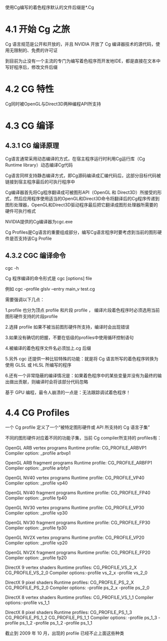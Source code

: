 使用Cg编写的着色程序默认的文件后缀是*.Cg

# 4.1 开始 Cg 之旅  

Cg 语言规范是公开和开放的，并且 NVIDIA 开放了 Cg 编译器技术的源代码，使用无限制的、免费的许可证  

到目前为止没有一个主流的专门为编写着色程序而开发地IDE，都是直接在文本中写好程序后，修改文件后缀

# 4.2 CG 特性  

Cg同时被OpenGL与Direct3D两种编程API所支持

# 4.3 CG 编译  

## 4.3.1 CG 编译原理  

Cg语言通常采用动态编译的方式，在宿主程序运行时利用Cg运行库（Cg Runtime library）动态编译Cg代码

Cg语言同样支持静态编译方式，即Cg源码编译成汇编代码后，这部分目标代码被链接到宿主程序最后的可执行程序中

Cg编译器首先将Cg程序翻译成可被图形API（OpenGL 和 Direct3D）所接受的形式，然后应用程序使用适当的OpenGL和Direct3D命令将翻译后的Cg程序传递到图形处理器，OpenGL和Direct3D驱动程序最后把它翻译成图形处理器所需要的硬件可执行格式

NVIDIA提供的Cg编译器为cgc.exe

Cg Profiles是Cg语言的重要组成部分，编写Cg语言程序时要考虑到当前的图形硬件是否支持该Cg Profile

## 4.3.2 CGC 编译命令

cgc -h

Cg 程序编译的命令形式是 cgc [options] file

例如 cgc –profile glslv –entry main_v test.cg  

需要强调以下几点：

1.profile 也分为顶点 profile 和片段 profile ， 编译片段着色程序时必须选用当前图形硬件支持的片段profile  

2.选择 profile 如果不被当前图形硬件所支持，编译时会出现错误  

3.如果没有确切的把握，不要在低级的profiles中使用循环控制语句  

4.被编译的着色程序文件名必须加上.cg 后缀  

5.另外 cgc 还提供一种比较特殊的功能：就是将 Cg 语言所写的着色程序转换为使用 GLSL 或 HLSL 所编写的程序  

6.还有一个非常隐蔽的编译情况是：如果着色程序中的某些变量并没有为最终的输出做出贡献，则编译时会将该部分代码忽略  

基于 GPU 编程，最令人崩溃的一点是：无法跟踪调试着色程序！  

# 4.4 CG Profiles  

一个 Cg profile 定义了一个“被特定图形硬件或 API 所支持的 Cg 语言子集”  

不同的图形硬件对应着不同的功能子集，当前 Cg compiler所支持的 profiles有：

OpenGL ARB vertex programs
Runtime profile: CG_PROFILE_ARBVP1
Compiler option: _profile arbvp1  

OpenGL ARB fragment programs
Runtime profile: CG_PROFILE_ARBFP1
Compiler option: _profile arbfp1  

OpenGL NV40 vertex programs
Runtime profile: CG_PROFILE_VP40
Compiler option: _profile vp40  

OpenGL NV40 fragment programs
Runtime profile: CG_PROFILE_FP40
Compiler option: _profile fp40  

OpenGL NV30 vertex programs
Runtime profile: CG_PROFILE_VP30
Compiler option: _profile vp30  

OpenGL NV30 fragment programs
Runtime profile: CG_PROFILE_FP30
Compiler option: _profile fp30  

OpenGL NV2X vertex programs
Runtime profile: CG_PROFILE_VP20
Compiler option: _profile vp20  

OpenGL NV2X fragment programs
Runtime profile: CG_PROFILE_FP20
Compiler option: _profile fp20  

DirectX 9 vertex shaders
Runtime profiles: CG_PROFILE_VS_2_X
CG_PROFILE_VS_2_0
Compiler options:-profile vs_2_x
-profile vs_2_0  

DirectX 9 pixel shaders
Runtime profiles: CG_PROFILE_PS_2_X
CG_PROFILE_PS_2_0
Compiler options: -profile ps_2_x
-profile ps_2_0  

DirectX 8 vertex shaders
Runtime profiles: CG_PROFILE_VS_1_1
Compiler options:-profile vs_1_1  

DirectX 8 pixel shaders
Runtime profiles: CG_PROFILE_PS_1_3
CG_PROFILE_PS_1_2
CG_PROFILE_PS_1_1
Compiler options: -profile ps_1_3
-profile ps_1_2
-profile ps_1_2
-profile ps_1_1  

截止到 2009 年 10 月，出现的 profile 已经不止上面这些种类  